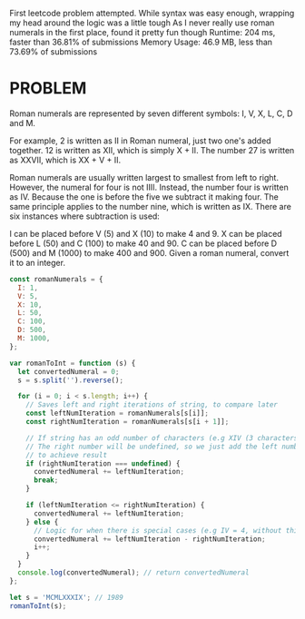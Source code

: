 First leetcode problem attempted.
While syntax was easy enough, wrapping my head around the logic was a little tough
As I never really use roman numerals in the first place, found it pretty fun though
Runtime: 204 ms, faster than 36.81% of submissions
Memory Usage: 46.9 MB, less than 73.69% of submissions

# PROBLEM

Roman numerals are represented by seven different symbols: I, V, X, L, C, D and M.

For example, 2 is written as II in Roman numeral, just two one's added together. 12 is written as XII, which is simply X + II. The number 27 is written as XXVII, which is XX + V + II.

Roman numerals are usually written largest to smallest from left to right. However, the numeral for four is not IIII. Instead, the number four is written as IV. Because the one is before the five we subtract it making four. The same principle applies to the number nine, which is written as IX. There are six instances where subtraction is used:

I can be placed before V (5) and X (10) to make 4 and 9.
X can be placed before L (50) and C (100) to make 40 and 90.
C can be placed before D (500) and M (1000) to make 400 and 900.
Given a roman numeral, convert it to an integer.

```javascript
const romanNumerals = {
  I: 1,
  V: 5,
  X: 10,
  L: 50,
  C: 100,
  D: 500,
  M: 1000,
};

var romanToInt = function (s) {
  let convertedNumeral = 0;
  s = s.split('').reverse();

  for (i = 0; i < s.length; i++) {
    // Saves left and right iterations of string, to compare later
    const leftNumIteration = romanNumerals[s[i]];
    const rightNumIteration = romanNumerals[s[i + 1]];

    // If string has an odd number of characters (e.g XIV (3 characters))
    // The right number will be undefined, so we just add the left number iteration
    // to achieve result
    if (rightNumIteration === undefined) {
      convertedNumeral += leftNumIteration;
      break;
    }

    if (leftNumIteration <= rightNumIteration) {
      convertedNumeral += leftNumIteration;
    } else {
      // Logic for when there is special cases (e.g IV = 4, without this, it will = 6)
      convertedNumeral += leftNumIteration - rightNumIteration;
      i++;
    }
  }
  console.log(convertedNumeral); // return convertedNumeral
};

let s = 'MCMLXXXIX'; // 1989
romanToInt(s);
```
